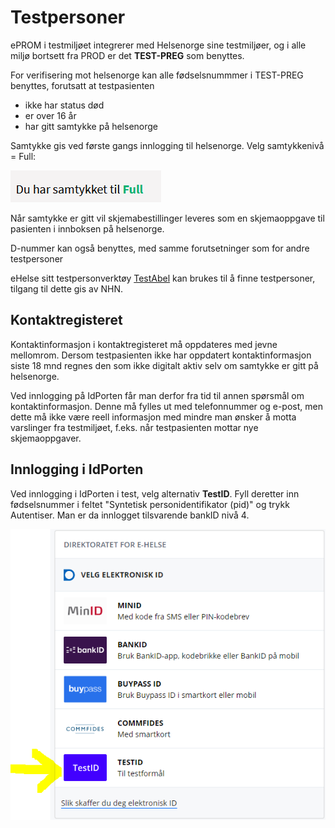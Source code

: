 # Testpersoner

ePROM i testmiljøet integrerer med Helsenorge sine testmiljøer, og i alle miljø bortsett fra PROD er det **TEST-PREG** som benyttes.

For verifisering mot helsenorge kan alle fødselsnummmer i TEST-PREG benyttes, forutsatt at testpasienten
- ikke har status død
- er over 16 år
- har gitt samtykke på helsenorge

Samtykke gis ved første gangs innlogging til helsenorge. Velg samtykkenivå = Full:

![eprom](img/ePROM_samtykke_lite.png)

Når samtykke er gitt vil skjemabestillinger leveres som en skjemaoppgave til pasienten i innboksen på helsenorge.

D-nummer kan også benyttes, med samme forutsetninger som for andre testpersoner

eHelse sitt testpersonverktøy [TestAbel](http://ehelsetestdata.azurewebsites.net/) kan brukes til å finne testpersoner, tilgang til dette gis av NHN. 

## Kontaktregisteret

Kontaktinformasjon i kontaktregisteret må oppdateres med jevne mellomrom. Dersom testpasienten ikke har oppdatert kontaktinformasjon siste 18 mnd regnes den som ikke digitalt aktiv selv om samtykke er gitt på helsenorge.

Ved innlogging på IdPorten får man derfor fra tid til annen spørsmål om kontaktinformasjon. Denne må fylles ut med telefonnummer og e-post, men dette må ikke være reell informasjon med mindre man ønsker å motta varslinger fra testmiljøet, f.eks. når testpasienten mottar nye skjemaoppgaver. 

## Innlogging i IdPorten

Ved innlogging i IdPorten i test, velg alternativ **TestID**. Fyll deretter inn fødselsnummer i feltet "Syntetisk personidentifikator (pid)" og trykk Autentiser. Man er da innlogget tilsvarende bankID nivå 4.

![idporten](img/idporten_testid.PNG)

